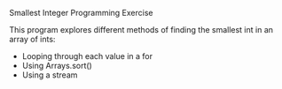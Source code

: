 Smallest Integer Programming Exercise

This program explores different methods of finding the smallest int in an array 
of ints:

*   Looping through each value in a for
*   Using Arrays.sort()
*   Using a stream
